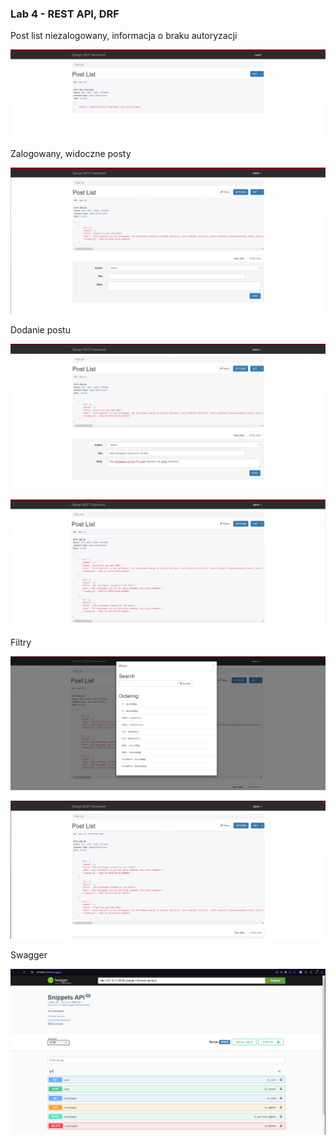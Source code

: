 ### Lab 4 - REST API, DRF


Post list niezalogowany, informacja o braku autoryzacji

![](screenshots/rest1.png)

Zalogowany, widoczne posty

![](screenshots/rest2.png)

Dodanie postu

![](screenshots/rest3.png)

![](screenshots/rest4.png)

Filtry

![](screenshots/rest5.png)

![](screenshots/rest6.png)

Swagger

![](screenshots/swagger.png)
